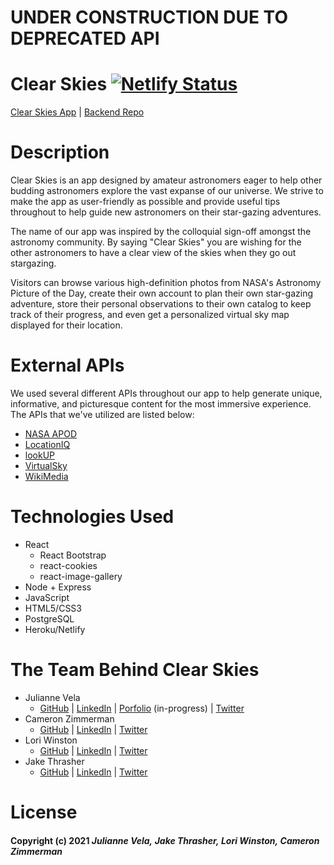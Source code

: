 
# UNDER CONSTRUCTION DUE TO DEPRECATED API
# Clear Skies [![Netlify Status](https://api.netlify.com/api/v1/badges/c26e5fed-ce3b-470e-b3e4-90f7a043fda6/deploy-status)](https://app.netlify.com/sites/clear-skies/deploys)

[Clear Skies App](https://clear-skies.netlify.app/) | [Backend Repo](https://github.com/foundations2-final/clear-skies-back-end)

# Description
Clear Skies is an app designed by amateur astronomers eager to help other budding astronomers explore the vast expanse of our universe. We strive to make the app as user-friendly as possible and provide useful tips throughout to help guide new astronomers on their star-gazing adventures.

The name of our app was inspired by the colloquial sign-off amongst the astronomy community. By saying "Clear Skies" you are wishing for the other astronomers to have a clear view of the skies when they go out stargazing.

Visitors can browse various high-definition photos from NASA's Astronomy Picture of the Day, create their own account to plan their own star-gazing adventure, store their personal observations to their own catalog to keep track of their progress, and even get a personalized virtual sky map displayed for their location.

# External APIs
We used several different APIs throughout our app to help generate unique, informative, and picturesque content for the most immersive experience. The APIs that we've utilized are listed below:

-   [NASA APOD](https://apod.nasa.gov/apod/astropix.html)
-   [LocationIQ](https://locationiq.com/)
-   [lookUP](https://www.strudel.org.uk/lookUP/)
-   [VirtualSky](https://virtualsky.lco.global/)
-   [WikiMedia](https://api.wikimedia.org/)

# Technologies Used
- React
    - React Bootstrap 
    - react-cookies
    - react-image-gallery
- Node + Express
- JavaScript
- HTML5/CSS3
- PostgreSQL
- Heroku/Netlify

# The Team Behind Clear Skies

-   Julianne Vela
    -   [GitHub](https://www.github.com/julianne-vela) | [LinkedIn](https://www.linkedin.com/in/juliannevela/) | [Porfolio](https://www.juliannevela.dev) (in-progress) | [Twitter](https://www.twitter.com/NessimaSkye)
-   Cameron Zimmerman
    -   [GitHub](https://github.com/CameronZimmerman) | [LinkedIn](https://www.linkedin.com/in/cameron-zimmerman/) | [Twitter](https://twitter.com/CameronZimmer20)
-   Lori Winston
    -   [GitHub](https://github.com/LoriWinston) | [LinkedIn](https://www.linkedin.com/in/loriwinston/) | [Twitter](https://twitter.com/LoriWinston8)
-   Jake Thrasher
    -   [GitHub](https://github.com/jakethrasher) | [LinkedIn](https://www.linkedin.com/in/m-jake-thrasher/) | [Twitter](https://twitter.com/mjakethrasher)

# License
#### Copyright (c) 2021 _**Julianne Vela,**_ _**Jake Thrasher,**_ _**Lori Winston,**_ _**Cameron Zimmerman**_ 
